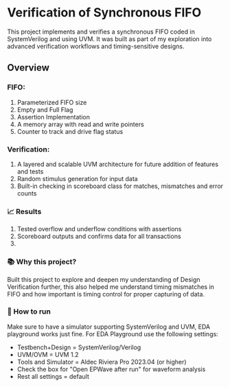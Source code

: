 # Verification of Synchronous FIFO
This project implements and verifies a synchronous FIFO coded in SystemVerilog and using UVM. It was built as part of my exploration into advanced verification workflows and timing-sensitive designs.

## Overview
### FIFO:
1. Parameterized FIFO size
2. Empty and Full Flag
3. Assertion Implementation
4. A memory array with read and write pointers
5. Counter to track and drive flag status

### Verification:
1. A layered and scalable UVM architecture for future addition of features and tests
2. Random stimulus generation for input data
3. Built-in checking in scoreboard class for matches, mismatches and error counts

### 📈 Results
1. Tested overflow and underflow conditions with assertions
2. Scoreboard outputs and confirms data for all transactions
3. 

### 📚 Why this project?
Built this project to explore and deepen my understanding of Design Verification further, this also helped me understand timing mismatches in FIFO and how important is timing control for proper capturing of data.

### 🚀 How to run
Make sure to have a simulator supporting SystemVerilog and UVM, EDA playground works just fine.
For EDA Playground use the following settings:
- Testbench+Design = SystemVerilog/Verilog
- UVM/OVM = UVM 1.2
- Tools and Simulator = Aldec Riviera Pro 2023.04 (or higher)
- Check the box for "Open EPWave after run" for waveform analysis
- Rest all settings = default
